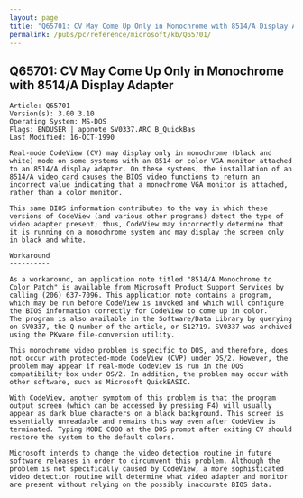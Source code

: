 ```yaml
---
layout: page
title: "Q65701: CV May Come Up Only in Monochrome with 8514/A Display Adapter"
permalink: /pubs/pc/reference/microsoft/kb/Q65701/
---
```


## Q65701: CV May Come Up Only in Monochrome with 8514/A Display Adapter

	Article: Q65701
	Version(s): 3.00 3.10
	Operating System: MS-DOS
	Flags: ENDUSER | appnote SV0337.ARC B_QuickBas
	Last Modified: 16-OCT-1990
	
	Real-mode CodeView (CV) may display only in monochrome (black and
	white) mode on some systems with an 8514 or color VGA monitor attached
	to an 8514/A display adapter. On these systems, the installation of an
	8514/A video card causes the BIOS video functions to return an
	incorrect value indicating that a monochrome VGA monitor is attached,
	rather than a color monitor.
	
	This same BIOS information contributes to the way in which these
	versions of CodeView (and various other programs) detect the type of
	video adapter present; thus, CodeView may incorrectly determine that
	it is running on a monochrome system and may display the screen only
	in black and white.
	
	Workaround
	----------
	
	As a workaround, an application note titled "8514/A Monochrome to
	Color Patch" is available from Microsoft Product Support Services by
	calling (206) 637-7096. This application note contains a program,
	which may be run before CodeView is invoked and which will configure
	the BIOS information correctly for CodeView to come up in color.
	The program is also available in the Software/Data Library by querying
	on SV0337, the Q number of the article, or S12719. SV0337 was archived
	using the PKware file-conversion utility.
	
	This monochrome video problem is specific to DOS, and therefore, does
	not occur with protected-mode CodeView (CVP) under OS/2. However, the
	problem may appear if real-mode CodeView is run in the DOS
	compatibility box under OS/2. In addition, the problem may occur with
	other software, such as Microsoft QuickBASIC.
	
	With CodeView, another symptom of this problem is that the program
	output screen (which can be accessed by pressing F4) will usually
	appear as dark blue characters on a black background. This screen is
	essentially unreadable and remains this way even after CodeView is
	terminated. Typing MODE CO80 at the DOS prompt after exiting CV should
	restore the system to the default colors.
	
	Microsoft intends to change the video detection routine in future
	software releases in order to circumvent this problem. Although the
	problem is not specifically caused by CodeView, a more sophisticated
	video detection routine will determine what video adapter and monitor
	are present without relying on the possibly inaccurate BIOS data.
